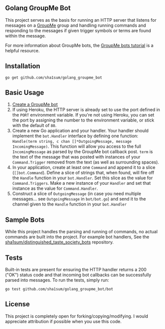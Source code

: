 ## Golang GroupMe Bot

This project serves as the basis for running an HTTP server that listens for messages on a [GroupMe](https://web.groupme.com/) group and handling running commands and responding to the messages if given trigger symbols or terms are found within the message.

For more information about GroupMe bots, the [GroupMe bots tutorial](https://dev.groupme.com/tutorials/bots) is a helpful resource.

## Installation

`go get github.com/sha1sum/golang_groupme_bot`

## Basic Usage

 1. [Create a GroupMe bot](https://dev.groupme.com/bots)
 2. If using Heroku, the HTTP server is already set to use the port defined in the `PORT` environment variable. If you're not using Heroku, you can set the port by assigning the number to the environment variable, or stick with the default of `80`.
 3. Create a new Go application and your handler. Your handler should implement the `bot.Handler` interface by defining one function: `Handle(term string, c chan []*OutgoingMessage, message IncomingMessage)`. This function will allow you access to the full `IncomingMessage` as parsed by the GroupMe bot callback post. `term` is the text of the message that was posted with instances of your `Command.Trigger` removed from the text (as well as surrounding spaces).
 4. In your application, create at least one `Command` and append it to a slice (`[]bot.Command`). Define a slice of strings that, when found, will fire off the `Handle` function in your `bot.Handler`. Set this slice as the value for `Command.Triggers`. Make a new instance of your `Handler` and set that instance as the value for `Command.Handler`.
 5. Construct a slice of `OutgoingMessage` (in case you need multiple messages... see `OutgoingMessage` in `bot/bot.go`) and send it to the channel given to the `Handle` function in your `bot.Handler` 
 
## Sample Bots

While this project handles the parsing and running of commands, no actual commands are built into the project. For example bot handlers, See the [sha1sum/distinguished_taste_society_bots](https://github.com/sha1sum/distinguished_taste_society_bots) repository.

## Tests

Built-in tests are present for ensuring the HTTP handler returns a 200 ("OK") status code and that incoming bot callbacks can be successfully parsed into messages. To run the tests, simply run:

`go test github.com/sha1sum/golang_groupme_bot/bot`

## License

This project is completely open for forking/copying/modifying. I would appreciate attribution if possible when you use this code.